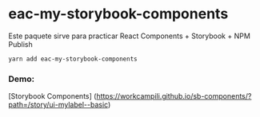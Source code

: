# eac-my-storybook-components

Este paquete sirve para practicar React Components + Storybook + NPM Publish

```
yarn add eac-my-storybook-components
```

### Demo:
[Storybook Components] (https://workcampili.github.io/sb-components/?path=/story/ui-mylabel--basic)
